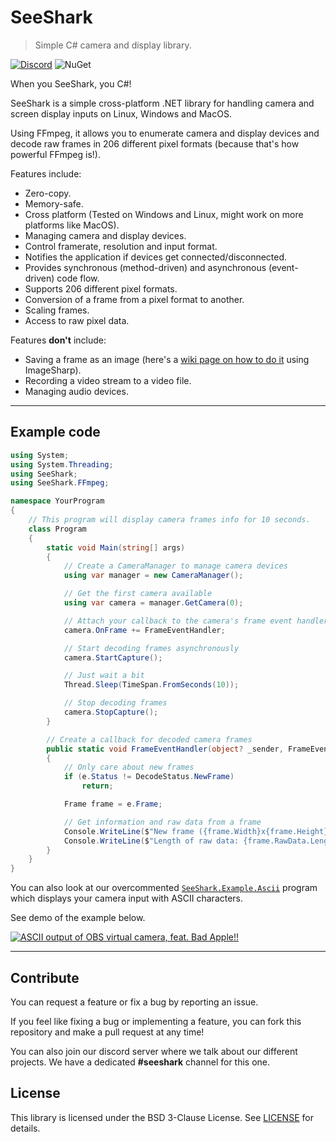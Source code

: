 # SeeShark

> Simple C# camera and display library.

[![Discord](https://img.shields.io/discord/871618277258960896?color=7289DA&label=%20&logo=discord&logoColor=white)](https://discord.gg/Tz96ZdKjSA) ![NuGet](https://img.shields.io/nuget/v/SeeShark)

When you SeeShark, you C#!

SeeShark is a simple cross-platform .NET library for handling camera and screen display inputs on Linux, Windows and MacOS.

Using FFmpeg, it allows you to enumerate camera and display devices and decode raw frames in 206 different pixel formats (because that's how powerful FFmpeg is!).

Features include:
- Zero-copy.
- Memory-safe.
- Cross platform (Tested on Windows and Linux, might work on more platforms like MacOS).
- Managing camera and display devices.
- Control framerate, resolution and input format.
- Notifies the application if devices get connected/disconnected.
- Provides synchronous (method-driven) and asynchronous (event-driven) code flow.
- Supports 206 different pixel formats.
- Conversion of a frame from a pixel format to another.
- Scaling frames.
- Access to raw pixel data.

Features **don't** include:
- Saving a frame as an image (here's a [wiki page on how to do it](https://github.com/vignetteapp/SeeShark/wiki/Saving-images) using ImageSharp).
- Recording a video stream to a video file.
- Managing audio devices.

***

## Example code

```cs
using System;
using System.Threading;
using SeeShark;
using SeeShark.FFmpeg;

namespace YourProgram
{
    // This program will display camera frames info for 10 seconds.
    class Program
    {
        static void Main(string[] args)
        {
            // Create a CameraManager to manage camera devices
            using var manager = new CameraManager();

            // Get the first camera available
            using var camera = manager.GetCamera(0);

            // Attach your callback to the camera's frame event handler
            camera.OnFrame += FrameEventHandler;

            // Start decoding frames asynchronously
            camera.StartCapture();

            // Just wait a bit
            Thread.Sleep(TimeSpan.FromSeconds(10));

            // Stop decoding frames
            camera.StopCapture();
        }

        // Create a callback for decoded camera frames
        public static void FrameEventHandler(object? _sender, FrameEventArgs e)
        {
            // Only care about new frames
            if (e.Status != DecodeStatus.NewFrame)
                return;

            Frame frame = e.Frame;

            // Get information and raw data from a frame
            Console.WriteLine($"New frame ({frame.Width}x{frame.Height} | {frame.PixelFormat})");
            Console.WriteLine($"Length of raw data: {frame.RawData.Length} bytes");
        }
    }
}
```

You can also look at our overcommented [`SeeShark.Example.Ascii`](./SeeShark.Example.Ascii/) program which displays your camera input with ASCII characters.

See demo of the example below.

[![ASCII output of OBS virtual camera, feat. Bad Apple!!](https://user-images.githubusercontent.com/34704796/146024429-6b3d9188-5fd9-4463-8014-b2a33071c29e.gif)](https://i.imgur.com/YnW5Nn2.gif)

***

## Contribute

You can request a feature or fix a bug by reporting an issue.

If you feel like fixing a bug or implementing a feature, you can fork this repository and make a pull request at any time!

You can also join our discord server where we talk about our different projects.
We have a dedicated **#seeshark** channel for this one.

## License

This library is licensed under the BSD 3-Clause License.
See [LICENSE](LICENSE) for details.
